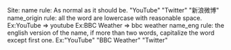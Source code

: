 Site:
name        rule: As normal as it should be. "YouTube" "Twitter" "新浪微博"
name_origin rule: all the word are lowercase with reasonable space. Ex:YouTube => youtube 
                  Ex:BBC Weather => bbc weather
name_eng    rule: the english version of the name, if more than two words, capitalize the word except first one.
                  Ex:"YouTube" "BBC Weather" "Twitter"


